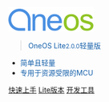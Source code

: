 ![logo](docs/_media/logo.png)

> <font color="#1661ab">OneOS Lite<small>2.0.0</small>轻量版</font>

- <font color="#1661ab">简单且轻量</font>
- <font color="#1661ab">专用于资源受限的MCU</font>

[快速上手](/docs/quick_guide/README.md)
[Lite版本](/README.md)
[开发工具](/docs/tools/README.md)
